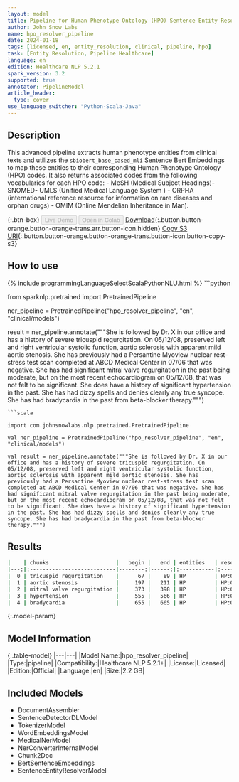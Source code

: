 ```yaml
---
layout: model
title: Pipeline for Human Phenotype Ontology (HPO) Sentence Entity Resolver
author: John Snow Labs
name: hpo_resolver_pipeline
date: 2024-01-18
tags: [licensed, en, entity_resolution, clinical, pipeline, hpo]
task: [Entity Resolution, Pipeline Healthcare]
language: en
edition: Healthcare NLP 5.2.1
spark_version: 3.2
supported: true
annotator: PipelineModel
article_header:
  type: cover
use_language_switcher: "Python-Scala-Java"
---
```


## Description

This advanced pipeline extracts human phenotype entities from clinical texts and utilizes the `sbiobert_base_cased_mli` Sentence Bert Embeddings to map these entities to their corresponding Human Phenotype Ontology (HPO) codes. It also returns associated codes from the following vocabularies for each HPO code: - MeSH (Medical Subject Headings)- SNOMED- UMLS (Unified Medical Language System ) - ORPHA (international reference resource for information on rare diseases and orphan drugs) - OMIM (Online Mendelian Inheritance in Man).

{:.btn-box}
<button class="button button-orange" disabled>Live Demo</button>
<button class="button button-orange" disabled>Open in Colab</button>
[Download](https://s3.amazonaws.com/auxdata.johnsnowlabs.com/clinical/models/hpo_resolver_pipeline_en_5.2.1_3.2_1705566426908.zip){:.button.button-orange.button-orange-trans.arr.button-icon.hidden}
[Copy S3 URI](s3://auxdata.johnsnowlabs.com/clinical/models/hpo_resolver_pipeline_en_5.2.1_3.2_1705566426908.zip){:.button.button-orange.button-orange-trans.button-icon.button-copy-s3}

## How to use



<div class="tabs-box" markdown="1">
{% include programmingLanguageSelectScalaPythonNLU.html %}
```python

from sparknlp.pretrained import PretrainedPipeline

ner_pipeline = PretrainedPipeline("hpo_resolver_pipeline", "en", "clinical/models")

result = ner_pipeline.annotate("""She is followed by Dr. X in our office and has a history of severe tricuspid regurgitation. On 05/12/08, preserved left and right ventricular systolic function, aortic sclerosis with apparent mild aortic stenosis. She has previously had a Persantine Myoview nuclear rest-stress test scan completed at ABCD Medical Center in 07/06 that was negative. She has had significant mitral valve regurgitation in the past being moderate, but on the most recent echocardiogram on 05/12/08, that was not felt to be significant. She does have a history of significant hypertension in the past. She has had dizzy spells and denies clearly any true syncope. She has had bradycardia in the past from beta-blocker therapy.""")

```
```scala

import com.johnsnowlabs.nlp.pretrained.PretrainedPipeline

val ner_pipeline = PretrainedPipeline("hpo_resolver_pipeline", "en", "clinical/models")

val result = ner_pipeline.annotate("""She is followed by Dr. X in our office and has a history of severe tricuspid regurgitation. On 05/12/08, preserved left and right ventricular systolic function, aortic sclerosis with apparent mild aortic stenosis. She has previously had a Persantine Myoview nuclear rest-stress test scan completed at ABCD Medical Center in 07/06 that was negative. She has had significant mitral valve regurgitation in the past being moderate, but on the most recent echocardiogram on 05/12/08, that was not felt to be significant. She does have a history of significant hypertension in the past. She has had dizzy spells and denies clearly any true syncope. She has had bradycardia in the past from beta-blocker therapy.""")

```
</div>

## Results

```bash
|    | chunks                     |   begin |   end | entities   | resolutions   | description                | all_codes                                                                                                                                                                                                                                                                                                                                                                                                                                                                                                                                                                                                                                                                                                                                                                                                                                                                                                                                                 |
|---:|:---------------------------|--------:|------:|:-----------|:--------------|:---------------------------|:----------------------------------------------------------------------------------------------------------------------------------------------------------------------------------------------------------------------------------------------------------------------------------------------------------------------------------------------------------------------------------------------------------------------------------------------------------------------------------------------------------------------------------------------------------------------------------------------------------------------------------------------------------------------------------------------------------------------------------------------------------------------------------------------------------------------------------------------------------------------------------------------------------------------------------------------------------|
|  0 | tricuspid regurgitation    |      67 |    89 | HP         | HP:0005180    | tricuspid regurgitation    | MSH:D014262||SNOMED:111287006||UMLS:C0040961||ORPHA:228410:::MSH:D014264||SNOMED:49915006||UMLS:C0040963||ORPHA:391641:::MSH:D014263||SNOMED:253383003||UMLS:C0040962||ORPHA:1101:::UMLS:C4025753||ORPHA:1759:::UMLS:C4255215||ORPHA:1724::::::MSH:D018785||SNOMED:253455004,63042009||UMLS:C0243002||ORPHA:391641::::::::::::UMLS:C4023292||ORPHA:1880:::MSH:D008944||SNOMED:48724000||UMLS:C0026266,C3551535||ORPHA:363700:::MSH:D004437||SNOMED:204357006||UMLS:C0013481||ORPHA:466791:::MSH:D001022||SNOMED:60234000||UMLS:C0003504||ORPHA:2181::::::MSH:C562388||SNOMED:72352009||UMLS:C0149630||ORPHA:1772:::UMLS:C4023294||ORPHA:2255                                                                                                                                                                                                                                                                                                              |
|  1 | aortic stenosis            |     197 |   211 | HP         | HP:0001650    | aortic stenosis            | MSH:D001024||SNOMED:60573004||UMLS:C0003507||ORPHA:536471:::MSH:D001020||SNOMED:204368006||UMLS:C0340375||ORPHA:1052:::MSH:D021921||SNOMED:268185002||UMLS:C0003499||ORPHA:391665:::UMLS:C1848978||ORPHA:3191:::UMLS:C3887554||OMIM:229310:::MSH:D023921||SNOMED:233970002||UMLS:C0242231||ORPHA:75565:::SNOMED:218728005||UMLS:C0152419||ORPHA:2255:::SNOMED:68109007||UMLS:C0038449||ORPHA:565:::MSH:D001022||SNOMED:60234000||UMLS:C0003504||ORPHA:2181:::MSH:D016893||SNOMED:64586002||UMLS:C0007282||ORPHA:536532:::SNOMED:54160000||UMLS:C2239253||ORPHA:1054:::MSH:D001014||SNOMED:67362008||UMLS:C0003486||ORPHA:1777:::SNOMED:81817003||UMLS:C0155733||ORPHA:412:::MSH:D017545||SNOMED:433068007||UMLS:C0162872||ORPHA:536467:::MSH:C562942||SNOMED:250978003||UMLS:C0428791||ORPHA:2072:::SNOMED:251036003||UMLS:C0238669||ORPHA:231160:::                                                                                                      |
|  2 | mitral valve regurgitation |     373 |   398 | HP         | HP:0001653    | mitral valve regurgitation | MSH:D008944||SNOMED:48724000||UMLS:C0026266,C3551535||ORPHA:363700:::MSH:D008946||SNOMED:79619009||UMLS:C0026269||ORPHA:2248:::UMLS:C4025759||ORPHA:1724:::MSH:D008945||SNOMED:409712001,8074002||UMLS:C0026267||ORPHA:536467:::::::::MSH:D001022||SNOMED:60234000||UMLS:C0003504||ORPHA:2181::::::MSH:D014262||SNOMED:111287006||UMLS:C0040961||ORPHA:228410:::SNOMED:473372009||UMLS:C0919718||ORPHA:363618::::::UMLS:C1835130||OMIM:154700:::SNOMED:23063005||UMLS:C0344760||ORPHA:2248::::::SNOMED:253402005||UMLS:C0344770:::UMLS:C4021142                                                                                                                                                                                                                                                                                                                                                                                                           |
|  3 | hypertension               |     555 |   566 | HP         | HP:0000822    | hypertension               | MSH:D006973||SNOMED:24184005,38341003||UMLS:C0020538,C0497247||ORPHA:231160:::SNOMED:112222000||UMLS:C0234708||ORPHA:280921:::UMLS:C1857175||OMIM:171300:::SNOMED:706882009||UMLS:C0020546||ORPHA:94093:::MSH:D006975||SNOMED:34742003||UMLS:C0020541||ORPHA:228426:::MSH:D006976,D065627||SNOMED:11399002,697898008,70995007||UMLS:C0020542,C2973725,C3203102||ORPHA:79282:::MSH:D006978||SNOMED:123799005||UMLS:C0020545||ORPHA:3472:::MSH:D019586||SNOMED:271719001||UMLS:C0151740||ORPHA:247525:::MSH:D006983||SNOMED:271607001,29966009||UMLS:C0020555||ORPHA:79277:::SNOMED:288250001||UMLS:C0565599||ORPHA:439167:::UMLS:C3277940||ORPHA:93400:::MSH:D006937||SNOMED:13644009,166830008||UMLS:C0020443,C0595929||ORPHA:79237:::UMLS:C1846345,C3150267||ORPHA:89938:::UMLS:C1504382||OMIM:178600:::UMLS:C2265792||ORPHA:99736:::SNOMED:253920006||UMLS:C0431810||ORPHA:2346:::MSH:D058437||SNOMED:6962006||UMLS:C0152132||ORPHA:94080:::ORPHA:79259 |
|  4 | bradycardia                |     655 |   665 | HP         | HP:0001662    | bradycardia                | MSH:D001919||SNOMED:48867003||UMLS:C0428977||ORPHA:330001:::SNOMED:49710005||UMLS:C0085610||ORPHA:439232:::MSH:D018476||SNOMED:399317006||UMLS:C0233565||ORPHA:33069::::::MSH:D007007||SNOMED:45004005||UMLS:C0020620||ORPHA:69085:::ORPHA:2388::::::::::::MSH:D007022||SNOMED:45007003||UMLS:C0020649||ORPHA:556030:::MSH:D012021||SNOMED:103254005||UMLS:C0151572||ORPHA:280071:::MSH:D007024||SNOMED:28651003||UMLS:C0020651||ORPHA:556030:::SNOMED:405946002||UMLS:C0700078||ORPHA:370079:::MSH:D018476||SNOMED:255385008,43994002||UMLS:C0086439||ORPHA:280071:::ORPHA:300373:::SNOMED:3006004||UMLS:C0234428||ORPHA:29822                                                                                                                                                                                                                                                                                                                           |
```

{:.model-param}
## Model Information

{:.table-model}
|---|---|
|Model Name:|hpo_resolver_pipeline|
|Type:|pipeline|
|Compatibility:|Healthcare NLP 5.2.1+|
|License:|Licensed|
|Edition:|Official|
|Language:|en|
|Size:|2.2 GB|

## Included Models

- DocumentAssembler
- SentenceDetectorDLModel
- TokenizerModel
- WordEmbeddingsModel
- MedicalNerModel
- NerConverterInternalModel
- Chunk2Doc
- BertSentenceEmbeddings
- SentenceEntityResolverModel